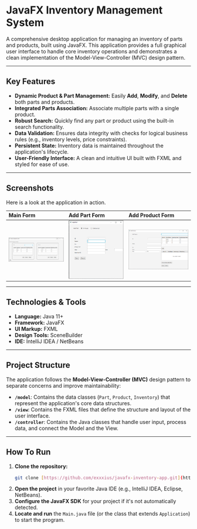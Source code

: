 # JavaFX Inventory Management System

A comprehensive desktop application for managing an inventory of parts and products, built using JavaFX. This application provides a full graphical user interface to handle core inventory operations and demonstrates a clean implementation of the Model-View-Controller (MVC) design pattern.

---

## Key Features

* **Dynamic Product & Part Management:** Easily **Add**, **Modify**, and **Delete** both parts and products.
* **Integrated Parts Association:** Associate multiple parts with a single product.
* **Robust Search:** Quickly find any part or product using the built-in search functionality.
* **Data Validation:** Ensures data integrity with checks for logical business rules (e.g., inventory levels, price constraints).
* **Persistent State:** Inventory data is maintained throughout the application's lifecycle.
* **User-Friendly Interface:** A clean and intuitive UI built with FXML and styled for ease of use.

---

## Screenshots

Here is a look at the application in action.

| Main Form                                                                                               | Add Part Form                                                                                                 | Add Product Form                                                                                                   |
| :------------------------------------------------------------------------------------------------------ | :-------------------------------------------------------------------------------------------------------------- | :------------------------------------------------------------------------------------------------------------------- |
| <img src="https://github.com/exxxius/javafx-inventory-app/blob/master/mainform.png?raw=true" alt="Main Form" width="400"/> | <img src="https://github.com/exxxius/javafx-inventory-app/blob/master/addpartform.png?raw=true" alt="Add Part Form" width="400"/> | <img src="https://github.com/exxxius/javafx-inventory-app/blob/master/addproductform.png?raw=true" alt="Add Product Form" width="400"/> |

---

## Technologies & Tools

* **Language:** Java 11+
* **Framework:** JavaFX
* **UI Markup:** FXML
* **Design Tools:** SceneBuilder
* **IDE:** IntelliJ IDEA / NetBeans

---

## Project Structure

The application follows the **Model-View-Controller (MVC)** design pattern to separate concerns and improve maintainability:

* **`/model`**: Contains the data classes (`Part`, `Product`, `Inventory`) that represent the application's core data structures.
* **`/view`**: Contains the FXML files that define the structure and layout of the user interface.
* **`/controller`**: Contains the Java classes that handle user input, process data, and connect the Model and the View.

---

## How To Run

1.  **Clone the repository:**
    ```bash
    git clone [https://github.com/exxxius/javafx-inventory-app.git](https://github.com/exxxius/javafx-inventory-app.git)
    ```
2.  **Open the project** in your favorite Java IDE (e.g., IntelliJ IDEA, Eclipse, NetBeans).
3.  **Configure the JavaFX SDK** for your project if it's not automatically detected.
4.  **Locate and run** the `Main.java` file (or the class that extends `Application`) to start the program.
